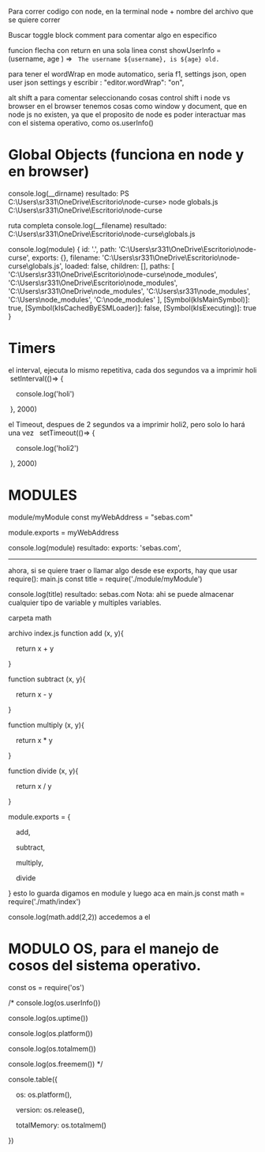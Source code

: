 Para correr codigo con node, en la terminal
node + nombre del archivo que se quiere correr

 Buscar toggle block comment para comentar algo en especifico

funcion flecha con return en una sola linea
const showUserInfo = (username, age ) =>   `The username ${username}, is ${age} old.`

para tener el wordWrap en mode automatico, seria f1, settings json, open user json settings y escribir : "editor.wordWrap": "on",

alt shift a para comentar seleccionando cosas
control shift i
node vs browser
en el browser tenemos cosas como window y document, que en node js no existen, ya que el proposito de node es poder interactuar mas con el sistema operativo, como os.userInfo()

# Global Objects (funciona en node y en browser)
console.log(__dirname) 
resultado:
PS C:\Users\sr331\OneDrive\Escritorio\node-curse> node globals.js 
C:\Users\sr331\OneDrive\Escritorio\node-curse

ruta completa
console.log(__filename)
resultado: 
C:\Users\sr331\OneDrive\Escritorio\node-curse\globals.js


console.log(module)
{
  id: '.',
  path: 'C:\\Users\\sr331\\OneDrive\\Escritorio\\node-curse',
  exports: {},
  filename: 'C:\\Users\\sr331\\OneDrive\\Escritorio\\node-curse\\globals.js',
  loaded: false,
  children: [],
  paths: [
    'C:\\Users\\sr331\\OneDrive\\Escritorio\\node-curse\\node_modules',
    'C:\\Users\\sr331\\OneDrive\\Escritorio\\node_modules',
    'C:\\Users\\sr331\\OneDrive\\node_modules',
    'C:\\Users\\sr331\\node_modules',
    'C:\\Users\\node_modules',
    'C:\\node_modules'
  ],
  [Symbol(kIsMainSymbol)]: true,
  [Symbol(kIsCachedByESMLoader)]: false,
  [Symbol(kIsExecuting)]: true
}

# Timers
el interval, ejecuta lo mismo repetitiva, cada dos segundos va a imprimir holi
 setInterval(()=> {

    console.log('holi')

 }, 2000)

  
el Timeout, despues de 2 segundos va a imprimir holi2, pero solo lo hará una vez 
  setTimeout(()=> {

    console.log('holi2')

 }, 2000)

# MODULES 

module/myModule
const myWebAddress = "sebas.com"

module.exports = myWebAddress


console.log(module)
resultado:  exports: 'sebas.com',

--------------------------------------------
ahora, si se quiere traer o llamar algo desde ese exports, hay que usar require():
 main.js
const title = require('./module/myModule')

console.log(title)
resultado: sebas.com
Nota: ahi se puede almacenar cualquier tipo de variable y multiples variables.



carpeta math

archivo index.js 
function add (x, y){

    return x + y

}

function subtract (x, y){

    return x - y

}

function multiply (x, y){

    return x * y

}

  

function divide (x, y){

    return x / y

}

module.exports = {

    add,

    subtract,

    multiply,

    divide

}
esto lo guarda digamos en module y luego aca en 
main.js 
const math = require('./math/index')

console.log(math.add(2,2)) accedemos a el 

# MODULO OS, para el manejo de cosos del sistema operativo. 

const os = require('os')

/* console.log(os.userInfo())

console.log(os.uptime())

console.log(os.platform())

console.log(os.totalmem())

console.log(os.freemem()) */

console.table({

    os: os.platform(),

    version: os.release(),

    totalMemory: os.totalmem()

  

})